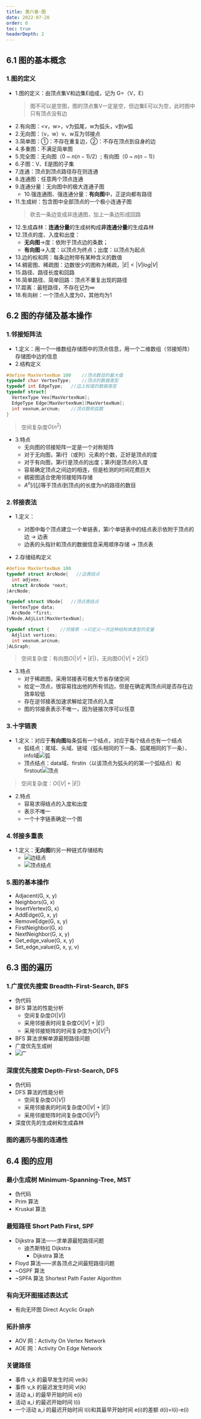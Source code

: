 ```yaml
---
title: 第六章-图
date: 2022-07-28
order: 6
toc: true
headerDepth: 2
---
```

## 6.1 图的基本概念

### 1.图的定义

- 1.图的定义：由顶点集V和边集E组成，记为 G=（V，E）
  > 图不可以是空图，图的顶点集V一定是空，但边集E可以为空，此时图中只有顶点没有边
- 2.有向图：<v，w>，v为弧尾，w为弧头，v到w弧
- 2.无向图：（v，w）v、w互为邻接点
- 3.简单图：①：不存在重复边，②：不存在顶点到自身的边
- 4.多重图：不满足简单图
- 5.完全图：无向图（0 ~ $n(n-1)/2$）; 有向图（0 ~ $n(n-1)$）
- 6.子图：V、E是图的子集
- 7.连通：顶点到顶点路径存在则连通
- 8.连通图：任意两个顶点连通
- 9.连通分量：无向图中的极大连通子图
  - 10.强连通图、强连通分量：**有向图**中，正逆向都有路径
- 11.生成树：包含图中全部顶点的一个极小连通子图
  > 砍去一条边变成非连通图，加上一条边形成回路
- 12.生成森林：**连通分量**的生成树构成**非连通分量**的生成森林
- 12.顶点的度、入度和出度：
  - **无向图**->度：依附于顶点边的条数；
  - **有向图**->入度：以顶点为终点；出度：以顶点为起点
- 13.边的权和网：每条边附带有某种含义的数值
- 14.稠密图、稀疏图：边数很少的图称为稀疏，$|E|<|V|log|V|$
- 15.路径、路径长度和回路
- 16.简单路径、简单回路：顶点不重复出现的路径
- 17.距离：最短路径，不存在记为$\infty$
- 18.有向树：一个顶点入度为0，其他均为1

## 6.2 图的存储及基本操作

### 1.邻接矩阵法

- 1.定义：用一个一维数组存储图中的顶点信息，用一个二维数组（邻接矩阵）存储图中边的信息
- 2.结构定义

```cpp
#define MaxVertexNum 100    //顶点数目的最大值
typedef char VertexType;    //顶点的数据类型
typedef int EdgeType;   //边上权值的数据类型
typedef struct{
  VertexType Vex[MaxVertexNum];
  EdgeType Edge[MaxVertexNum][MaxVertexNum];
  int vexnum,arcnum;    //顶点数和弧数
}
```

> 空间复杂度$O(n^2)$

- 3.特点
  - 无向图的邻接矩阵一定是一个对称矩阵
  - 对于无向图，第i行（或列）元素的个数，正好是顶点的度
  - 对于有向图，第i行是顶点的出度；第i列是顶点的入度
  - 容易确定顶点之间边的相连，但是检测的时间花费巨大
  - 稠密图适合使用邻接矩阵存储
  - $A^n[i][j]$等于顶点i到顶点j的长度为n的路径的数目

### 2.邻接表法

- 1.定义：
  - 对图中每个顶点建立一个单链表，第i个单链表中的结点表示依附于顶点的边 -> 边表
  - 边表的头指针和顶点的数据信息采用顺序存储 -> 顶点表

- 2.存储结构定义

```cpp
#define MaxVertexNum 100
typedef struct ArcNode{   //边表结点
  int adjvex;
  struct ArcNode *next;
}ArcNode;

typedef struct VNode{   //顶点表结点
  VertexType data;
  ArcNode *first;
}VNode,AdjList[MaxVertexNum];

typedef struct {    //邻接表 ->只定义一次这种结构体类型的变量
  Adjlist vertices;
  int vexnum,arcnum;
}ALGraph;
```

> 空间复杂度：有向图$O(|V|+|E|)$，无向图$O(|V|+2|E|)$

- 3.特点
  - 对于稀疏图，采用邻接表可极大节省存储空间
  - 给定一顶点，很容易找出他的所有邻边，但是在确定两顶点间是否存在边效率较低
  - 存在逆邻接表加速求解给定顶点的入度
  - 图的邻接表表示不唯一，因为链接次序可以任意

### 3.十字链表

- 1.定义：对应于**有向图**每条弧有一个结点，对应于每个结点也有一个结点
  - 弧结点：尾域、头域、链域（弧头相同的下一条、弧尾相同的下一条）、info域![弧](https://img1.imgtp.com/2022/10/13/HAqhS7aY.png)
  - 顶点结点：data域、firstin（以该顶点为弧头的的第一个弧结点）和firstout![顶点](https://img1.imgtp.com/2022/10/13/PxVTm9fx.png)

> 空间复杂度：$O(|V|+|E|)$

- 2.特点
  - 容易求得结点的入度和出度
  - 表示不唯一
  - 一个十字链表确定一个图

### 4.邻接多重表

- 1.定义：**无向图**的另一种链式存储结构
  - ![边结点](https://img1.imgtp.com/2022/10/13/EUzipDJR.png)
  - ![顶点结点](https://img1.imgtp.com/2022/10/13/4WoXmEnm.png)

### 5.图的基本操作

- Adjacent(G, x, y)
- Neighbors(G, x)
- InsertVertex(G, x)
- AddEdge(G, x, y)
- RemoveEdge(G, x, y)
- FirstNeighbor(G, x)
- NextNeighbor(G, x, y)
- Get_edge_value(G, x, y)
- Set_edge_value(G, x, y, v)

<!-- | 操作 | 右对齐 | 居中对齐 |
| :----:| :----: | :----: |
| 单元格 | 单元格 | 单元格 |
| 单元格 | 单元格 | 单元格 | -->
<!-- ### 6.2习题

- 4 带权有向图G用邻接矩阵存储，则vi的入度等于邻接矩阵中
  A 第i行非∞的元素个数
  B 第i列非∞的元素个数
  C 第i行非∞且非0的元素个数
  D 第i列非∞且非0的元素个数→D
- 13 假设有n个顶点、e条边的有向图用邻接表表示，则删除与某个顶点v相关的所有边的时间复杂度为多少？答案→O(n+e) -->

## 6.3 图的遍历

### 1.广度优先搜索 Breadth-First-Search, BFS

- 伪代码
- BFS 算法的性能分析
  - 空间复杂度$O(|V|)$
  - 采用邻接表时间复杂度$O(|V|+|E|)$
  - 采用邻接矩阵的时间复杂度为$O(|V|^2)$
- BFS 算法求解单源最短路径问题
- 广度优先生成树
- ![广](https://img1.imgtp.com/2022/10/13/S8hpYAIW.png)

### 深度优先搜索 Depth-First-Search, DFS

- 伪代码
- DFS 算法的性能分析
  - 空间复杂度$O(|V|)$
  - 采用邻接表的时间复杂度$O(|V|+|E|)$
  - 采用邻接矩阵时间复杂度$O(|V|^2)$
- 深度优先的生成树和生成森林

### 图的遍历与图的连通性

<!-- ### 习题

#### 10【2013】

#### 11【2016】

#### 17【2015】 -->

## 6.4 图的应用

### 最小生成树 Minimum-Spanning-Tree, MST

- 伪代码
- Prim 算法
- Kruskal 算法

### 最短路径 Short Path First, SPF

- Dijkstra 算法——求单源最短路径问题
  - 迪杰斯特拉 Dijkstra
    - Dijkstra 算法
- Floyd 算法——求各顶点之间最短路径问题
- ~OSPF 算法
- ~SPFA 算法 Shortest Path Faster Algorithm

### 有向无环图描述表达式

- 有向无环图 Direct Acyclic Graph

### 拓扑排序

- AOV 网：Activity On Vertex Network
- AOE 网：Activity On Edge Network

### 关键路径

- 事件 v_k 的最早发生时间 ve(k)
- 事件 v_k 的最迟发生时间 vl(k)
- 活动 a_i 的最早开始时间 e(i)
- 活动 a_i 的最迟开始时间 l(i)
- 一个活动 a_i 的最迟开始时间 l(i)和其最早开始时间 e(i)的差额 d(i)=l(i)-e(i)

<!-- ### 6.4习题

- 1【2010】
- 4
- 5【2012】下列关于最小生成树的叙述中，正确的是
  ① 最小生成树的代价唯一
  ② 所有权值最小的边一定会出现在所有的最小生成树中
  ③ 使用 Prim 算法从不同定点开始得到的最小生成树一定相同
  ④ 使用 Prim 算法和 Kruskal 算法得到的最小生成树总不相同 →①
- 6
- 8【2012】
- 9【2016】
- 10
- 11【2016】若对 n 个顶点、e 条弧的有向图采用邻接表存储，则拓扑排序算法的时间复杂度是 →$O(n+e)$
- 13
- 14
- 15
- 16【2014】
- 20
- 21
- 24【2012】
- 25【2015】
- 26【2018】
- 27
- 28【2019】
- 29【2019】用有向无环图描述表达式`(x+y)((x+y)/x)`，需要的顶点个数至少是 →5
- 30【2020】
- 30【2020】
- 31【2020】修改递归方式实现的图的深度优先搜索（DFS）算法，将输出（访问）顶点信息的语句移到退出递归前（即执行输出语句后立刻退出递归）。采用修改后的算法遍历有向无环图 G，若输出结果中包含 G 的全部顶点，则输出的顶点序列是 G 的
  A 拓扑有序序列
  B 逆拓扑有序序列
  C 广度优先搜索序列
  D 深度优先搜索序列 →B -->
